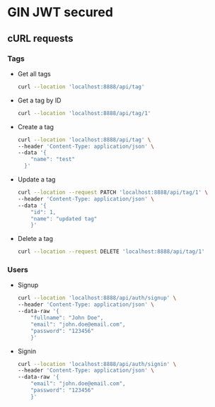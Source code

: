 # GIN JWT secured

## cURL requests

### Tags

- Get all tags

  ```bash
  curl --location 'localhost:8888/api/tag'
  ```

- Get a tag by ID

  ```bash
  curl --location 'localhost:8888/api/tag/1'
  ```

- Create a tag

  ```bash
  curl --location 'localhost:8888/api/tag' \
  --header 'Content-Type: application/json' \
  --data '{
      "name": "test"
    }'
  ```

- Update a tag

  ```bash
  curl --location --request PATCH 'localhost:8888/api/tag/1' \
  --header 'Content-Type: application/json' \
  --data '{
      "id": 1,
      "name": "updated tag"
      }'
  ```

- Delete a tag

  ```bash
  curl --location --request DELETE 'localhost:8888/api/tag/1'
  ```

### Users

- Signup

  ```bash
  curl --location 'localhost:8888/api/auth/signup' \
  --header 'Content-Type: application/json' \
  --data-raw '{
      "fullname": "John Doe",
      "email": "john.doe@email.com",
      "password": "123456"
      }'
  ```

- Signin

  ```bash
  curl --location 'localhost:8888/api/auth/signin' \
  --header 'Content-Type: application/json' \
  --data-raw '{
      "email": "john.doe@email.com",
      "password": "123456"
      }'
  ```
